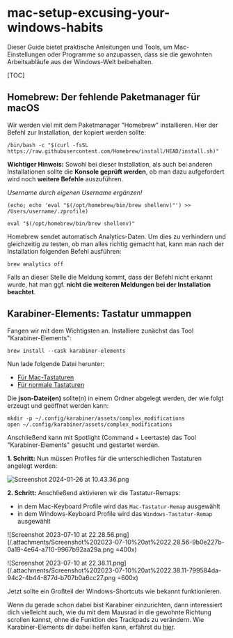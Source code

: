 # mac-setup-excusing-your-windows-habits

Dieser Guide bietet praktische Anleitungen und Tools, um Mac-Einstellungen oder Programme so anzupassen, dass sie die gewohnten Arbeitsabläufe aus der Windows-Welt beibehalten.

[TOC]

## Homebrew: Der fehlende Paketmanager für macOS

Wir werden viel mit dem Paketmanager "Homebrew" installieren. Hier der Befehl zur Installation, der kopiert werden sollte:

```
/bin/bash -c "$(curl -fsSL https://raw.githubusercontent.com/Homebrew/install/HEAD/install.sh)"
```

**Wichtiger Hinweis:** Sowohl bei dieser Installation, als auch bei anderen Installationen sollte die  **Konsole geprüft werden**, ob man dazu aufgefordert wird noch **weitere Befehle** auszuführen.

_Username durch eigenen Username ergänzen!_

```
(echo; echo 'eval "$(/opt/homebrew/bin/brew shellenv)"') >> /Users/username/.zprofile)
```
```
eval "$(/opt/homebrew/bin/brew shellenv)"
```

Homebrew sendet automatisch Analytics-Daten. Um dies zu verhindern und gleichzeitig zu testen, ob man alles richtig gemacht hat, kann man nach der Installation folgenden Befehl ausführen:

```
brew analytics off
```
Falls an dieser Stelle die Meldung kommt, dass der Befehl nicht erkannt wurde, hat man ggf. **nicht die weiteren Meldungen bei der Installation beachtet**.

## Karabiner-Elements: Tastatur ummappen

Fangen wir mit dem Wichtigsten an. Installiere zunächst das Tool "Karabiner-Elements":

```
brew install --cask karabiner-elements
```

Nun lade folgende Datei herunter:
- [Für Mac-Tastaturen](https://gist.github.com/jonashammerschmidt/5023756948b67009b33afde97f35e383)
- [Für normale Tastaturen](https://gist.github.com/jonashammerschmidt/170d7559139cd3b25c1553a1ea7b9f2a)

Die **json-Datei(en)** sollte(n) in einem Ordner abgelegt werden, der wie folgt erzeugt und geöffnet werden kann:

```
mkdir -p ~/.config/karabiner/assets/complex_modifications
open ~/.config/karabiner/assets/complex_modifications
``` 

Anschließend kann mit Spotlight (Command + Leertaste) das Tool "Karabiner-Elements" gesucht und gestartet werden.

**1. Schritt:**
Nun müssen Profiles für die unterschiedlichen Tastaturen angelegt werden:

![Screenshot 2024-01-26 at 10.43.36.png](/.attachments/Screenshot%202024-01-26%20at%2010.43.36-d1ce0101-267b-4233-8e0a-102e9ea88125.png)

**2. Schritt:** Anschließend aktivieren wir die Tastatur-Remaps:
 - in dem Mac-Keyboard Profile wird das `Mac-Tastatur-Remap` ausgewählt
 - in dem Windows-Keyboard Profile wird das `Windows-Tastatur-Remap` ausgewählt 

![Screenshot 2023-07-10 at 22.28.56.png](/.attachments/Screenshot%202023-07-10%20at%2022.28.56-9b0e227b-0a19-4e64-a710-9967b92aa29a.png =400x)

![Screenshot 2023-07-10 at 22.38.11.png](/.attachments/Screenshot%202023-07-10%20at%2022.38.11-799584da-94c2-4b44-877d-b707b0a6cc27.png =600x)

Jetzt sollte ein Großteil der Windows-Shortcuts wie bekannt funktionieren.

Wenn du gerade schon dabei bist Karabiner einzurichten, dann interessiert dich vielleicht auch, wie du mit dem Mausrad in die gewohnte Richtung scrollen kannst, ohne die Funktion des Trackpads zu verändern. Wie Karabiner-Elements dir dabei helfen kann, erfährst du [hier](https://dev.azure.com/krz-devops/DeveloperGuide/_wiki/wikis/DeveloperGuide/12343/Useful-Stuff#scrolling).

